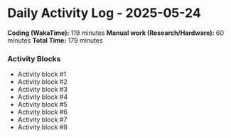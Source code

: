 # Daily Activity Log - 2025-05-24

**Coding (WakaTime):** 119 minutes
**Manual work (Research/Hardware):** 60 minutes
**Total Time:** 179 minutes

### Activity Blocks
- Activity block #1
- Activity block #2
- Activity block #3
- Activity block #4
- Activity block #5
- Activity block #6
- Activity block #7
- Activity block #8
